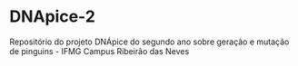 # DNApice-2
Repositório do projeto DNÁpice do segundo ano sobre geração e mutação de pinguins - IFMG Campus Ribeirão das Neves
